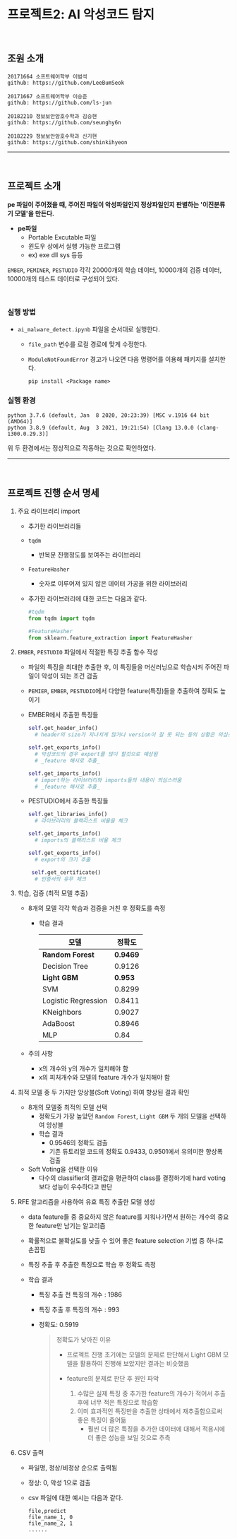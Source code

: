 # 프로젝트2: AI 악성코드 탐지

<br/>

## 조원 소개

```
20171664 소프트웨어학부 이범석
github: https://github.com/LeeBumSeok
```

```
20171667 소프트웨어학부 이승준
github: https://github.com/ls-jun
```

```
20182210 정보보안암호수학과 김승현
github: https://github.com/seunghy6n
```

```
20182229 정보보안암호수학과 신기현
github: https://github.com/shinkihyeon
```

---

<br/>

## 프로젝트 소개

**pe 파일이 주어졌을 때, 주어진 파일이 악성파일인지 정상파일인지 판별하는 '이진분류기 모델'을 만든다.**

- **pe파일**
  - Portable Excutable 파일
  - 윈도우 상에서 실행 가능한 프로그램
  - ex) exe dll sys 등등

`EMBER`, `PEMINER`, `PESTUDIO` 각각 20000개의 학습 데이터, 10000개의 검증 데이터, 10000개의 테스트 데이터로 구성되어 있다.

<br/>

### 실행 방법

- `ai_malware_detect.ipynb` 파일을 순서대로 실행한다.

  - `file_path` 변수를 로컬 경로에 맞게 수정한다.
  - `ModuleNotFoundError` 경고가 나오면 다음 명령어를 이용해 패키지를 설치한다.

    ```
    pip install <Package name>
    ```

### 실행 환경

```
python 3.7.6 (default, Jan  8 2020, 20:23:39) [MSC v.1916 64 bit (AMD64)]
python 3.8.9 (default, Aug  3 2021, 19:21:54) [Clang 13.0.0 (clang-1300.0.29.3)]
```

위 두 환경에서는 정상적으로 작동하는 것으로 확인하였다.

---

<br/>

## 프로젝트 진행 순서 명세

1. 주요 라이브러리 import

   - 추가한 라이브러리들

   - `tqdm`

     - 반복문 진행정도를 보여주는 라이브러리

   - `FeatureHasher`

     - 숫자로 이루어져 있지 않은 데이터 가공을 위한 라이브러리

   - 추가한 라이브러리에 대한 코드는 다음과 같다.

     ```python
     #tqdm
     from tqdm import tqdm

     #FeatureHasher
     from sklearn.feature_extraction import FeatureHasher
     ```

2. `EMBER`, `PESTUDIO` 파일에서 적절한 특징 추출 함수 작성

   - 파일의 특징을 최대한 추출한 후, 이 특징들을 머신러닝으로 학습시켜 주어진 파일이 악성이 되는 조건 검출
   - `PEMIER`, `EMBER`, `PESTUDIO`에서 다양한 feature(특징)들을 추출하여 정확도 높이기
   - EMBER에서 추출한 특징들

     ```python
     self.get_header_info()
       # header의 size가 지나치게 많거나 version이 잘 못 되는 등의 상황은 의심스러움

     self.get_exports_info()
       # 악성코드의 경우 export를 많이 할것으로 예상됨
       # _feature 해시로 추출_

     self.get_imports_info()
       # import하는 라이브러리와 imports들의 내용이 의심스러움
       # _feature 해시로 추출_
     ```

   - PESTUDIO에서 추출한 특징들

     ```python
     self.get_libraries_info()
       # 라이브러리의 블랙리스트 비율을 체크

     self.get_imports_info()
       # imports의 블랙리스트 비율 체크

     self.get_exports_info()
       # export의 크기 추출

      self.get_certificate()
       # 인증서의 유무 체크
     ```

3. 학습, 검증 (최적 모델 추출)

   - 8개의 모델 각각 학습과 검증을 거친 후 정확도를 측정

     - 학습 결과

       | 모델                | 정확도     |
       | ------------------- | ---------- |
       | **Random Forest**   | **0.9469** |
       | Decision Tree       | 0.9126     |
       | **Light GBM**       | **0.953**  |
       | SVM                 | 0.8299     |
       | Logistic Regression | 0.8411     |
       | KNeighbors          | 0.9027     |
       | AdaBoost            | 0.8946     |
       | MLP                 | 0.84       |

   - 주의 사항

     - x의 개수와 y의 개수가 일치해야 함
     - x의 피처개수와 모델의 feature 개수가 일치해야 함

4. 최적 모델 중 두 가지만 앙상블(Soft Voting) 하여 향상된 결과 확인

   - 8개의 모델중 최적의 모델 선택
     - 정확도가 가장 높았던 `Random Forest`, `Light GBM` 두 개의 모델을 선택하여 앙상블
     - 학습 결과
       - 0.9546의 정확도 검출
       - 기존 튜토리얼 코드의 정확도 0.9433, 0.9501에서 유의미한 향상폭 검출
   - Soft Voting을 선택한 이유
     - 다수의 classifier의 결과값을 평균하여 class를 결정하기에 hard voting보다 성능이 우수하다고 판단

5. RFE 알고리즘을 사용하여 유효 특징 추출한 모델 생성

   - data feature들 중 중요하지 않은 feature를 지워나가면서 원하는 개수의 중요한 feature만 남기는 알고리즘

   - 확률적으로 불확실도를 낮출 수 있어 좋은 feature selection 기법 중 하나로 손꼽힘

   - 특징 추출 후 추출한 특징으로 학습 후 정확도 측정

   - 학습 결과

     - 특징 추출 전 특징의 개수 : 1986

     - 특징 추출 후 특징의 개수 : 993

     - 정확도: 0.5919

       > 정확도가 낮아진 이유
       >
       > - 프로젝트 진행 초기에는 모델의 문제로 판단해서 Light GBM 모델을 활용하여 진행해 보았지만 결과는 비슷했음
       >
       > - feature의 문제로 판단 후 원인 파악
       >   1. 수많은 실제 특징 중 추가한 feature의 개수가 적어서 추출 후에 너무 적은 특징으로 학습함
       >   2. 이미 효과적인 특징만을 추출한 상태에서 재추출함으로써 좋은 특징이 줄어듦
       >      - 훨씬 더 많은 특징을 추가한 데이터에 대해서 적용시에 더 좋은 성능을 보일 것으로 추측

6. CSV 출력

   - 파일명, 정상/비정상 순으로 출력됨
   - 정상: 0, 악성 1으로 검출

   - csv 파일에 대한 예시는 다음과 같다.
     ```csv
     file,predict
     file_name_1, 0
     file_name_2, 1
     ......
     ```
